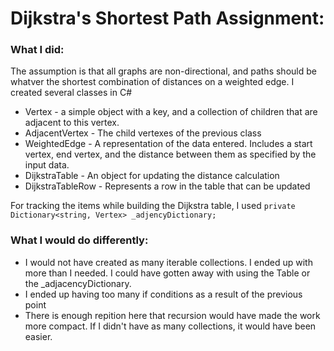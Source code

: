 # Dijkstra's Shortest Path Assignment:

### What I did:
The assumption is that all graphs are non-directional, and paths should be whatver the shortest combination of distances on a weighted edge.
I created several classes in C#
- Vertex - a simple object with a key, and a collection of children that are adjacent to this vertex.
- AdjacentVertex - The child vertexes of the previous class
- WeightedEdge - A representation of the data entered. Includes a start vertex, end vertex, and the distance between them as specified by the input data.
- DijkstraTable - An object for updating the distance calculation
- DijkstraTableRow - Represents a row in the table that can be updated

For tracking the items while building the Dijkstra table, I used
``` private Dictionary<string, Vertex> _adjencyDictionary; ```

### What I would do differently:
- I would not have created as many iterable collections. I ended up with more than I needed. I could have gotten away with using the Table or the _adjacencyDictionary.
- I ended up having too many if conditions as a result of the previous point
- There is enough repition here that recursion would have made the work more compact. If I didn't have as many collections, it would have been easier.
